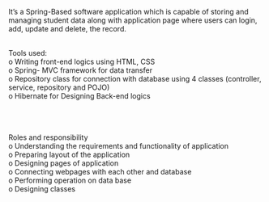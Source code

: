 It’s a Spring-Based software application which is capable of storing and managing student data along with application page where users can login, add, update and delete, the record.

<br>
Tools used:
<br>
o	Writing front-end logics using HTML, CSS
<br>
o	Spring- MVC framework for data transfer
<br>
o	Repository class for connection with database using 4 classes (controller, service, repository and POJO)
<br>
o	Hibernate for Designing Back-end logics 

<br><br><br>
Roles and responsibility
<br>
o	Understanding the requirements and functionality of application
<br>
o	Preparing layout of the application
<br>
o	Designing pages of application
<br>
o	Connecting webpages with each other and database
<br>
o	Performing operation on data base
<br>
o	Designing classes
